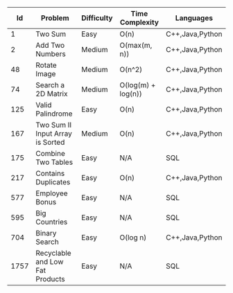 Id|Problem|Difficulty|Time Complexity|Languages
---|---|---|---|--
1|Two Sum|Easy|O(n)|C++,Java,Python
2|Add Two Numbers|Medium|O(max(m, n))|C++,Java,Python
48|Rotate Image|Medium|O(n^2)|C++,Java,Python
74|Search a 2D Matrix|Medium|O(log(m) + log(n))|C++,Java,Python
125|Valid Palindrome|Easy|O(n)|C++,Java,Python
167|Two Sum II Input Array is Sorted|Medium|O(n)|C++,Java,Python
175|Combine Two Tables|Easy|N/A|SQL
217|Contains Duplicates|Easy|O(n)|C++,Java,Python
577|Employee Bonus|Easy|N/A|SQL
595|Big Countries|Easy|N/A|SQL
704|Binary Search|Easy|O(log n)|C++,Java,Python
1757|Recyclable and Low Fat Products|Easy|N/A|SQL
